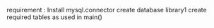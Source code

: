 requirement : Install mysql.connector
create database library1
create required tables as used in main()
